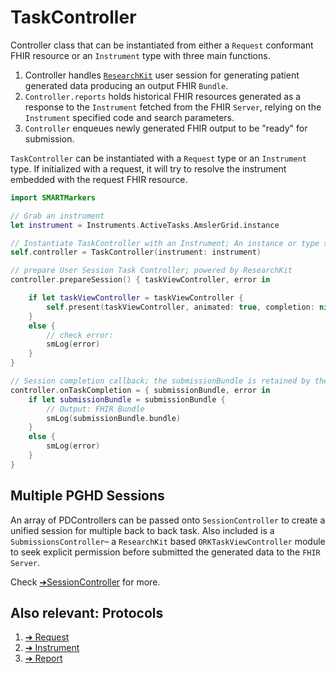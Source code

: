 TaskController
===========

Controller class that can be instantiated from either a `Request` conformant FHIR resource or an `Instrument` type with three main functions.

1. Controller handles [`ResearchKit`][link-rk] user session for generating patient generated data producing an output FHIR `Bundle`.
2. `Controller.reports` holds historical FHIR resources generated as a response to the `Instrument` fetched from the FHIR `Server`, relying on the `Instrument` specified code and search parameters.
3. `Controller` enqueues newly generated FHIR output to be "ready" for submission. 


`TaskController` can be instantiated with a `Request` type or an `Instrument` type. If initialized with a request, it will try to resolve the instrument embedded with the request FHIR resource.

```swift
import SMARTMarkers

// Grab an instrument
let instrument = Instruments.ActiveTasks.AmslerGrid.instance

// Instantiate TaskController with an Instrument; An instance or type should hold onto the variable
self.controller = TaskController(instrument: instrument)

// prepare User Session Task Controller; powered by ResearchKit
controller.prepareSession() { taskViewController, error in 

    if let taskViewController = taskViewController { 
        self.present(taskViewController, animated: true, completion: nil)
    } 
    else { 
        // check error:
        smLog(error)
    } 
} 

// Session completion callback; the submissionBundle is retained by the receiver 
controller.onTaskCompletion = { submissionBundle, error in 
    if let submissionBundle = submissionBundle { 
        // Output: FHIR Bundle 
        smLog(submissionBundle.bundle)
    } 
    else { 
        smLog(error)
    }
}
```

Multiple PGHD Sessions
----------------------------

An array of PDControllers can be passed onto `SessionController` to create a unified session for multiple back to back task. Also included is a `SubmissionsController`– a `ResearchKit` based `ORKTaskViewController` module to seek explicit permission before submitted the generated data to the `FHIR Server`.

Check [➔SessionController](../Session/) for more.

Also relevant: Protocols 
--------------------------------------------

1. [➔ Request](../Requests/)  
2. [➔ Instrument](../Instruments/)  
3. [➔ Report](../Reports/)  



[link-rk]: http://researchkit.org
